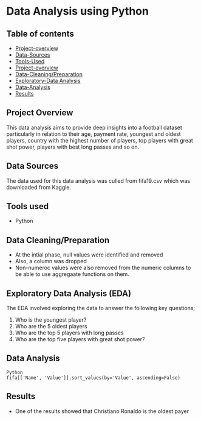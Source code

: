 # Data Analysis using Python 

## Table of contents
- [Project-overview](#project-overview)
- [Data-Sources](#data-sources)
- [Tools-Used](#tools-used)
- [Project-overview](#project-overview)
- [Data-Cleaning/Preparation](#data-cleaning/preparation)
- [Exploratory-Data Analysis](#exploratory-data-analysis)
- [Data-Analysis](#data-analysis)
- [Results](#results)




## Project Overview
This data analysis aims to provide deep insights into a football dataset particularly in relation to their age, payment rate, youngest and oldest players, country with the highest number of players, top players with great shot power, 
players with best long passes and so on. 

## Data Sources 
The data used for this data analysis was culled from fifa19.csv which was downloaded from Kaggle. 

## Tools used 
- Python

## Data Cleaning/Preparation 
- At the intial phase, null values were identified and removed
- Also, a column was dropped
- Non-numeroc values were also removed from the numeric columns to be able to use aggregaate functions on them.
## Exploratory Data Analysis (EDA)
The EDA involved exploring the data to answer the following key questions;
1. Who is the youngest player?
2. Who are the 5 oldest players
3. Who are the top 5 players with long passes
4. Who are the top five players with great shot power?

## Data Analysis
```
Python
fifa[['Name', 'Value']].sort_values(by='Value', ascending=False)
```
## Results
- One of the results showed that Christiano Ronaldo is the oldest payer 

